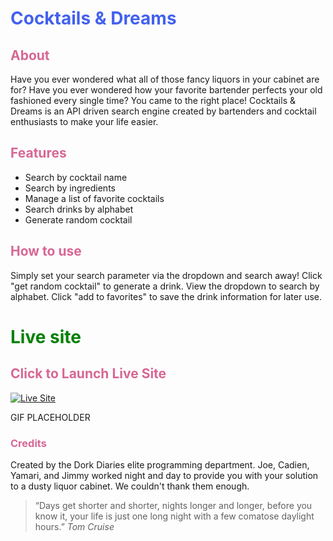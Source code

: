 # <span style="color:#4361EE"> Cocktails & Dreams </span>

## <span style="color:#D76794">About </span>

Have you ever wondered what all of those fancy liquors in your cabinet are for? Have you ever wondered how your favorite bartender perfects your old fashioned every single time? You came to the right place! Cocktails & Dreams is an API driven search engine created by bartenders and cocktail enthusiasts to make your life easier.

## <span style="color:#D76794">Features </span>

- Search by cocktail name
- Search by ingredients
- Manage a list of favorite cocktails
- Search drinks by alphabet
- Generate random cocktail

## <span style="color:#D76794">How to use </span>

Simply set your search parameter via the dropdown and search away! Click "get random cocktail" to generate a drink. View the dropdown to search by alphabet. Click "add to favorites" to save the drink information for later use.

# <span style="color:green">Live site </span>

## <span style="color:#D76794">Click to Launch Live Site</span>

[![Live Site](https://img.shields.io/badge/Live%20site-Click-success)](https://dork-diaries.github.io/API-team-project/)

GIF PLACEHOLDER

### <span style="color:#D76794">Credits</span>

Created by the Dork Diaries elite programming department. Joe, Cadien, Yamari, and Jimmy worked night and day to provide you with your solution to a dusty liquor cabinet. We couldn't thank them enough.

> “Days get shorter and shorter, nights longer and longer, before you know it, your life is just one long night with a few comatose daylight hours.” _Tom Cruise_
